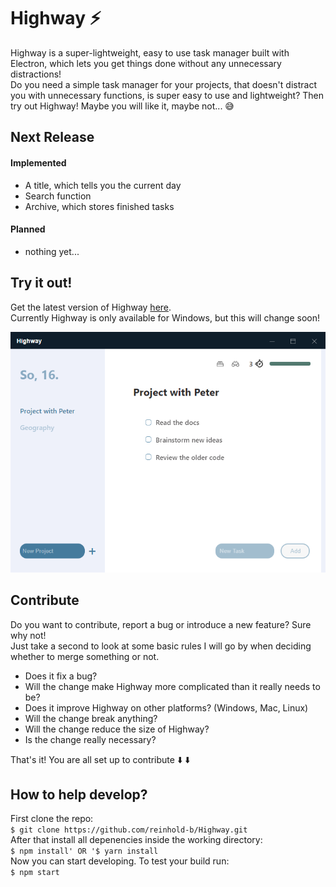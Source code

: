 # Highway :zap:

Highway is a super-lightweight, easy to use task manager built with Electron, which lets you get things done without any unnecessary distractions!\
Do you need a simple task manager for your projects, that doesn't distract you with unnecessary functions, is super easy to use and lightweight? Then try out Highway! Maybe you will like it, maybe not... :sweat_smile:

## Next Release

#### Implemented

- A title, which tells you the current day
- Search function
- Archive, which stores finished tasks

#### Planned

- nothing yet...

## Try it out!

Get the latest version of Highway [here](https://github.com/reinhold-b/Highway/releases).\
Currently Highway is only available for Windows, but this will change soon!

![Highway](/assets/git_images/screenshotv1.5.0.png)

## Contribute

Do you want to contribute, report a bug or introduce a new feature? Sure why not!\
Just take a second to look at some basic rules I will go by when deciding whether to merge something or not.

- Does it fix a bug?
- Will the change make Highway more complicated than it really needs to be?
- Does it improve Highway on other platforms? (Windows, Mac, Linux)
- Will the change break anything?
- Will the change reduce the size of Highway?
- Is the change really necessary?

That's it! You are all set up to contribute :arrow_down: :arrow_down:

## How to help develop?

First clone the repo:\
`$ git clone https://github.com/reinhold-b/Highway.git`\
After that install all depenencies inside the working directory:\
`$ npm install' OR '$ yarn install`\
Now you can start developing. To test your build run:\
`$ npm start`
